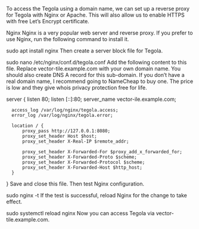 To access the Tegola using a domain name, we can set up a reverse proxy for Tegola with Nginx or Apache. This will also allow us to enable HTTPS with free Let’s Encrypt certificate.

Nginx
Nginx is a very popular web server and reverse proxy. If you prefer to use Nginx, run the following command to install it.

sudo apt install nginx
Then create a server block file for Tegola.

sudo nano /etc/nginx/conf.d/tegola.conf
Add the following content to this file. Replace vector-tile.example.com with your own domain name. You should also create DNS A record for this sub-domain. If you don’t have a real domain name, I recommend going to NameCheap to buy one. The price is low and they give whois privacy protection free for life.

server {
      listen 80;
      listen [::]:80;
      server_name vector-ile.example.com;

      access_log /var/log/nginx/tegola.access;
      error_log /var/log/nginx/tegola.error;

      location / {
          proxy_pass http://127.0.0.1:8080;
          proxy_set_header Host $host;
          proxy_set_header X-Real-IP $remote_addr;

          proxy_set_header X-Forwarded-For $proxy_add_x_forwarded_for;
          proxy_set_header X-Forwarded-Proto $scheme;
          proxy_set_header X-Forwarded-Protocol $scheme;
          proxy_set_header X-Forwarded-Host $http_host;
      }
}
Save and close this file. Then test Nginx configuration.

sudo nginx -t
If the test is successful, reload Nginx for the change to take effect.

sudo systemctl reload nginx
Now you can access Tegola via vector-tile.example.com.
